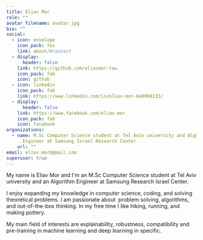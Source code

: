 ```yaml
---
title: Eliav Mor
role: ""
avatar_filename: avatar.jpg
bio: ""
social:
  - icon: envelope
    icon_pack: fas
    link: about/#contact
  - display:
      header: false
    link: https://github.com/eliavmor-tau
    icon_pack: fab
    icon: github
  - icon: linkedin
    icon_pack: fab
    link: https://www.linkedin.com/in/eliav-mor-b48968133/
  - display:
      header: false
    link: https://www.facebook.com/eliav.mor
    icon_pack: fab
    icon: facebook
organizations:
  - name: M.Sc Computer Science student at Tel Aviv university and Algorithm
      Engineer at Samsung Israel Research Center
    url: ""
email: eliav.mor@gmail.com
superuser: true
---
```

My name is Eliav Mor and I'm an M.Sc Computer Science student at Tel Aviv university and an Algorithm Engineer at Samsung Research Israel Center. 

I enjoy expanding my knowledge in computer science, coding, and solving theoretical problems. I am passionate about  problem solving, algorithms, and out-of-the-box thinking. In my free time I like hiking, running, and making pottery.

My main field of interests are explainability, robustness, compatibility and pre-training in machine learning and deep learning in specific.